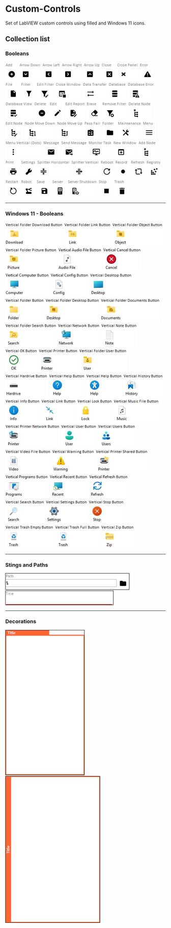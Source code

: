 # Custom-Controls
Set of LabVIEW custom controls using filled and Windows 11 icons.

## Collection list

<DIV>
	<h3>Booleans</H3>
		<IMG SRC="./images/Control Collection/Booleans/LVtemp20211106102239_0_0.jpg"  ALT="LVtemp20211106102239_0_0.jpg">	<IMG SRC="./images/Control Collection/Booleans/LVtemp20211106102239_1_0.jpg"  ALT="LVtemp20211106102239_1_0.jpg">	<IMG SRC="./images/Control Collection/Booleans/LVtemp20211106102239_2_0.jpg"  ALT="LVtemp20211106102239_2_0.jpg">	<IMG SRC="./images/Control Collection/Booleans/LVtemp20211106102239_3_0.jpg"  ALT="LVtemp20211106102239_3_0.jpg">	<IMG SRC="./images/Control Collection/Booleans/LVtemp20211106102239_4_0.jpg"  ALT="LVtemp20211106102239_4_0.jpg">	<IMG SRC="./images/Control Collection/Booleans/LVtemp20211106102239_5_0.jpg"  ALT="LVtemp20211106102239_5_0.jpg">	<IMG SRC="./images/Control Collection/Booleans/LVtemp20211106102240_0_0.jpg"  ALT="LVtemp20211106102240_0_0.jpg">	<IMG SRC="./images/Control Collection/Booleans/LVtemp20211106102240_10_0.jpg"  ALT="LVtemp20211106102240_10_0.jpg">	<IMG SRC="./images/Control Collection/Booleans/LVtemp20211106102240_11_0.jpg"  ALT="LVtemp20211106102240_11_0.jpg">	<IMG SRC="./images/Control Collection/Booleans/LVtemp20211106102240_12_0.jpg"  ALT="LVtemp20211106102240_12_0.jpg">	<IMG SRC="./images/Control Collection/Booleans/LVtemp20211106102240_13_0.jpg"  ALT="LVtemp20211106102240_13_0.jpg">	<IMG SRC="./images/Control Collection/Booleans/LVtemp20211106102240_1_0.jpg"  ALT="LVtemp20211106102240_1_0.jpg">	<IMG SRC="./images/Control Collection/Booleans/LVtemp20211106102240_2_0.jpg"  ALT="LVtemp20211106102240_2_0.jpg">	<IMG SRC="./images/Control Collection/Booleans/LVtemp20211106102240_3_0.jpg"  ALT="LVtemp20211106102240_3_0.jpg">	<IMG SRC="./images/Control Collection/Booleans/LVtemp20211106102240_4_0.jpg"  ALT="LVtemp20211106102240_4_0.jpg">	<IMG SRC="./images/Control Collection/Booleans/LVtemp20211106102240_5_0.jpg"  ALT="LVtemp20211106102240_5_0.jpg">	<IMG SRC="./images/Control Collection/Booleans/LVtemp20211106102240_6_0.jpg"  ALT="LVtemp20211106102240_6_0.jpg">	<IMG SRC="./images/Control Collection/Booleans/LVtemp20211106102240_7_0.jpg"  ALT="LVtemp20211106102240_7_0.jpg">	<IMG SRC="./images/Control Collection/Booleans/LVtemp20211106102240_8_0.jpg"  ALT="LVtemp20211106102240_8_0.jpg">	<IMG SRC="./images/Control Collection/Booleans/LVtemp20211106102240_9_0.jpg"  ALT="LVtemp20211106102240_9_0.jpg">	<IMG SRC="./images/Control Collection/Booleans/LVtemp20211106102241_0_0.jpg"  ALT="LVtemp20211106102241_0_0.jpg">	<IMG SRC="./images/Control Collection/Booleans/LVtemp20211106102241_10_0.jpg"  ALT="LVtemp20211106102241_10_0.jpg">	<IMG SRC="./images/Control Collection/Booleans/LVtemp20211106102241_11_0.jpg"  ALT="LVtemp20211106102241_11_0.jpg">	<IMG SRC="./images/Control Collection/Booleans/LVtemp20211106102241_12_0.jpg"  ALT="LVtemp20211106102241_12_0.jpg">	<IMG SRC="./images/Control Collection/Booleans/LVtemp20211106102241_13_0.jpg"  ALT="LVtemp20211106102241_13_0.jpg">	<IMG SRC="./images/Control Collection/Booleans/LVtemp20211106102241_14_0.jpg"  ALT="LVtemp20211106102241_14_0.jpg">	<IMG SRC="./images/Control Collection/Booleans/LVtemp20211106102241_1_0.jpg"  ALT="LVtemp20211106102241_1_0.jpg">	<IMG SRC="./images/Control Collection/Booleans/LVtemp20211106102241_2_0.jpg"  ALT="LVtemp20211106102241_2_0.jpg">	<IMG SRC="./images/Control Collection/Booleans/LVtemp20211106102241_3_0.jpg"  ALT="LVtemp20211106102241_3_0.jpg">	<IMG SRC="./images/Control Collection/Booleans/LVtemp20211106102241_4_0.jpg"  ALT="LVtemp20211106102241_4_0.jpg">	<IMG SRC="./images/Control Collection/Booleans/LVtemp20211106102241_5_0.jpg"  ALT="LVtemp20211106102241_5_0.jpg">	<IMG SRC="./images/Control Collection/Booleans/LVtemp20211106102241_6_0.jpg"  ALT="LVtemp20211106102241_6_0.jpg">	<IMG SRC="./images/Control Collection/Booleans/LVtemp20211106102241_7_0.jpg"  ALT="LVtemp20211106102241_7_0.jpg">	<IMG SRC="./images/Control Collection/Booleans/LVtemp20211106102241_8_0.jpg"  ALT="LVtemp20211106102241_8_0.jpg">	<IMG SRC="./images/Control Collection/Booleans/LVtemp20211106102241_9_0.jpg"  ALT="LVtemp20211106102241_9_0.jpg">	<IMG SRC="./images/Control Collection/Booleans/LVtemp20211106102242_0_0.jpg"  ALT="LVtemp20211106102242_0_0.jpg">	<IMG SRC="./images/Control Collection/Booleans/LVtemp20211106102242_10_0.jpg"  ALT="LVtemp20211106102242_10_0.jpg">	<IMG SRC="./images/Control Collection/Booleans/LVtemp20211106102242_11_0.jpg"  ALT="LVtemp20211106102242_11_0.jpg">	<IMG SRC="./images/Control Collection/Booleans/LVtemp20211106102242_12_0.jpg"  ALT="LVtemp20211106102242_12_0.jpg">	<IMG SRC="./images/Control Collection/Booleans/LVtemp20211106102242_1_0.jpg"  ALT="LVtemp20211106102242_1_0.jpg">	<IMG SRC="./images/Control Collection/Booleans/LVtemp20211106102242_2_0.jpg"  ALT="LVtemp20211106102242_2_0.jpg">	<IMG SRC="./images/Control Collection/Booleans/LVtemp20211106102242_3_0.jpg"  ALT="LVtemp20211106102242_3_0.jpg">	<IMG SRC="./images/Control Collection/Booleans/LVtemp20211106102242_4_0.jpg"  ALT="LVtemp20211106102242_4_0.jpg">	<IMG SRC="./images/Control Collection/Booleans/LVtemp20211106102242_5_0.jpg"  ALT="LVtemp20211106102242_5_0.jpg">	<IMG SRC="./images/Control Collection/Booleans/LVtemp20211106102242_6_0.jpg"  ALT="LVtemp20211106102242_6_0.jpg">	<IMG SRC="./images/Control Collection/Booleans/LVtemp20211106102242_7_0.jpg"  ALT="LVtemp20211106102242_7_0.jpg">	<IMG SRC="./images/Control Collection/Booleans/LVtemp20211106102242_8_0.jpg"  ALT="LVtemp20211106102242_8_0.jpg">	<IMG SRC="./images/Control Collection/Booleans/LVtemp20211106102242_9_0.jpg"  ALT="LVtemp20211106102242_9_0.jpg">	<IMG SRC="./images/Control Collection/Booleans/LVtemp20211106102243_0_0.jpg"  ALT="LVtemp20211106102243_0_0.jpg">	<IMG SRC="./images/Control Collection/Booleans/LVtemp20211106102243_1_0.jpg"  ALT="LVtemp20211106102243_1_0.jpg">
	<HR SIZE="1" WIDTH=" 100.000000%">
	<H3>Windows 11 - Booleans</H3>
		<IMG SRC="./images/Control Collection/Windows 11 - Booleans/LVtemp20211106102243_10_0.jpg"  ALT="LVtemp20211106102243_10_0.jpg">	<IMG SRC="./images/Control Collection/Windows 11 - Booleans/LVtemp20211106102243_11_0.jpg"  ALT="LVtemp20211106102243_11_0.jpg">	<IMG SRC="./images/Control Collection/Windows 11 - Booleans/LVtemp20211106102243_12_0.jpg"  ALT="LVtemp20211106102243_12_0.jpg">	<IMG SRC="./images/Control Collection/Windows 11 - Booleans/LVtemp20211106102243_13_0.jpg"  ALT="LVtemp20211106102243_13_0.jpg">	<IMG SRC="./images/Control Collection/Windows 11 - Booleans/LVtemp20211106102243_2_0.jpg"  ALT="LVtemp20211106102243_2_0.jpg">	<IMG SRC="./images/Control Collection/Windows 11 - Booleans/LVtemp20211106102243_3_0.jpg"  ALT="LVtemp20211106102243_3_0.jpg">	<IMG SRC="./images/Control Collection/Windows 11 - Booleans/LVtemp20211106102243_4_0.jpg"  ALT="LVtemp20211106102243_4_0.jpg">	<IMG SRC="./images/Control Collection/Windows 11 - Booleans/LVtemp20211106102243_5_0.jpg"  ALT="LVtemp20211106102243_5_0.jpg">	<IMG SRC="./images/Control Collection/Windows 11 - Booleans/LVtemp20211106102243_6_0.jpg"  ALT="LVtemp20211106102243_6_0.jpg">	<IMG SRC="./images/Control Collection/Windows 11 - Booleans/LVtemp20211106102243_7_0.jpg"  ALT="LVtemp20211106102243_7_0.jpg">	<IMG SRC="./images/Control Collection/Windows 11 - Booleans/LVtemp20211106102243_8_0.jpg"  ALT="LVtemp20211106102243_8_0.jpg">	<IMG SRC="./images/Control Collection/Windows 11 - Booleans/LVtemp20211106102243_9_0.jpg"  ALT="LVtemp20211106102243_9_0.jpg">	<IMG SRC="./images/Control Collection/Windows 11 - Booleans/LVtemp20211106102244_0_0.jpg"  ALT="LVtemp20211106102244_0_0.jpg">	<IMG SRC="./images/Control Collection/Windows 11 - Booleans/LVtemp20211106102244_10_0.jpg"  ALT="LVtemp20211106102244_10_0.jpg">	<IMG SRC="./images/Control Collection/Windows 11 - Booleans/LVtemp20211106102244_11_0.jpg"  ALT="LVtemp20211106102244_11_0.jpg">	<IMG SRC="./images/Control Collection/Windows 11 - Booleans/LVtemp20211106102244_12_0.jpg"  ALT="LVtemp20211106102244_12_0.jpg">	<IMG SRC="./images/Control Collection/Windows 11 - Booleans/LVtemp20211106102244_13_0.jpg"  ALT="LVtemp20211106102244_13_0.jpg">	<IMG SRC="./images/Control Collection/Windows 11 - Booleans/LVtemp20211106102244_1_0.jpg"  ALT="LVtemp20211106102244_1_0.jpg">	<IMG SRC="./images/Control Collection/Windows 11 - Booleans/LVtemp20211106102244_2_0.jpg"  ALT="LVtemp20211106102244_2_0.jpg">	<IMG SRC="./images/Control Collection/Windows 11 - Booleans/LVtemp20211106102244_3_0.jpg"  ALT="LVtemp20211106102244_3_0.jpg">	<IMG SRC="./images/Control Collection/Windows 11 - Booleans/LVtemp20211106102244_4_0.jpg"  ALT="LVtemp20211106102244_4_0.jpg">	<IMG SRC="./images/Control Collection/Windows 11 - Booleans/LVtemp20211106102244_5_0.jpg"  ALT="LVtemp20211106102244_5_0.jpg">	<IMG SRC="./images/Control Collection/Windows 11 - Booleans/LVtemp20211106102244_6_0.jpg"  ALT="LVtemp20211106102244_6_0.jpg">	<IMG SRC="./images/Control Collection/Windows 11 - Booleans/LVtemp20211106102244_7_0.jpg"  ALT="LVtemp20211106102244_7_0.jpg">	<IMG SRC="./images/Control Collection/Windows 11 - Booleans/LVtemp20211106102244_8_0.jpg"  ALT="LVtemp20211106102244_8_0.jpg">	<IMG SRC="./images/Control Collection/Windows 11 - Booleans/LVtemp20211106102244_9_0.jpg"  ALT="LVtemp20211106102244_9_0.jpg">	<IMG SRC="./images/Control Collection/Windows 11 - Booleans/LVtemp20211106102245_0_0.jpg"  ALT="LVtemp20211106102245_0_0.jpg">	<IMG SRC="./images/Control Collection/Windows 11 - Booleans/LVtemp20211106102245_10_0.jpg"  ALT="LVtemp20211106102245_10_0.jpg">	<IMG SRC="./images/Control Collection/Windows 11 - Booleans/LVtemp20211106102245_11_0.jpg"  ALT="LVtemp20211106102245_11_0.jpg">	<IMG SRC="./images/Control Collection/Windows 11 - Booleans/LVtemp20211106102245_12_0.jpg"  ALT="LVtemp20211106102245_12_0.jpg">	<IMG SRC="./images/Control Collection/Windows 11 - Booleans/LVtemp20211106102245_13_0.jpg"  ALT="LVtemp20211106102245_13_0.jpg">	<IMG SRC="./images/Control Collection/Windows 11 - Booleans/LVtemp20211106102245_1_0.jpg"  ALT="LVtemp20211106102245_1_0.jpg">	<IMG SRC="./images/Control Collection/Windows 11 - Booleans/LVtemp20211106102245_2_0.jpg"  ALT="LVtemp20211106102245_2_0.jpg">	<IMG SRC="./images/Control Collection/Windows 11 - Booleans/LVtemp20211106102245_3_0.jpg"  ALT="LVtemp20211106102245_3_0.jpg">	<IMG SRC="./images/Control Collection/Windows 11 - Booleans/LVtemp20211106102245_4_0.jpg"  ALT="LVtemp20211106102245_4_0.jpg">	<IMG SRC="./images/Control Collection/Windows 11 - Booleans/LVtemp20211106102245_5_0.jpg"  ALT="LVtemp20211106102245_5_0.jpg">	<IMG SRC="./images/Control Collection/Windows 11 - Booleans/LVtemp20211106102245_6_0.jpg"  ALT="LVtemp20211106102245_6_0.jpg">	<IMG SRC="./images/Control Collection/Windows 11 - Booleans/LVtemp20211106102245_7_0.jpg"  ALT="LVtemp20211106102245_7_0.jpg">	<IMG SRC="./images/Control Collection/Windows 11 - Booleans/LVtemp20211106102245_8_0.jpg"  ALT="LVtemp20211106102245_8_0.jpg">	<IMG SRC="./images/Control Collection/Windows 11 - Booleans/LVtemp20211106102245_9_0.jpg"  ALT="LVtemp20211106102245_9_0.jpg">	<IMG SRC="./images/Control Collection/Windows 11 - Booleans/LVtemp20211106102246_0_0.jpg"  ALT="LVtemp20211106102246_0_0.jpg">
	<HR SIZE="1" WIDTH=" 100.000000%">
	<H3>Stings and Paths</H3>
		<IMG SRC="./images/Control Collection/Strings and Paths/Pathctlp.png"  ALT="Pathctlp.png">	<IMG SRC="./images/Control Collection/Strings and Paths/Titlectlp.png"  ALT="Titlectlp.png">
	<HR SIZE="1" WIDTH=" 100.000000%">
	<H3>Decorations</H3>
		<IMG SRC="./images/Control Collection/Decorations/Horizontal_Containerp.png"  ALT="Horizontal_Containerp.png">	<IMG SRC="./images/Control Collection/Decorations/Vertical_Containerp.png"  ALT="Vertical_Containerp.png">
</DIV>
